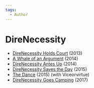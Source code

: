 ```yaml
---
tags:
  - Author
---
```


# DireNecessity

- [DireNecessity Holds Court](./direnecessityholdscourt.md) (2013)
- [A Whale of an Argument](./awhaleofanargument.md) (2014)
- [DireNecessity Antes Up](./direnecessityantesup.md) (2014)
- [DireNecessity Saves the Day](./direnecessitysavestheday.md) (2015)
- [The Dance](./thedance.md) (2015) (with Viceorvirtue)
- [DireNecessity Goes Camping](./direnecessitygoescamping.md) (2017)